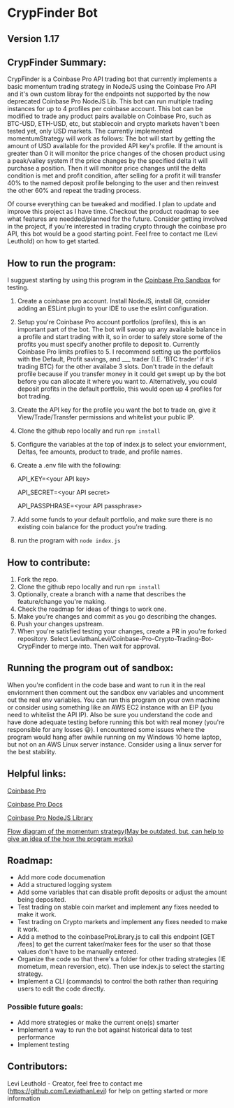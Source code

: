# CrypFinder Bot 
## Version 1.17

## CrypFinder Summary: 
CrypFinder is a Coinbase Pro API trading bot that currently implements a basic momentum trading strategy in NodeJS using the Coinbase Pro API and it's own custom libray for the endpoints not supported by the now deprecated Coinbase Pro NodeJS Lib. This bot can run multiple trading instances for up to 4 profiles per coinbase account. This bot can be modified to trade any product pairs available on Coinbase Pro, such as BTC-USD, ETH-USD, etc, but stablecoin and crypto markets haven't been tested yet, only USD markets. The currently implemented momentumStrategy will work as follows: The bot will start by getting the amount of USD available for the provided API key's profile. If the amount is greater than 0 it will monitor the price changes of the chosen product using a peak/valley system if the price changes by the specified delta it will purchase a position. Then it will monitor price changes until the delta condition is met and profit condition, after selling for a profit it will transfer 40% to the named deposit profile belonging to the user and then reinvest the other 60% and repeat the trading process. 

Of course everything can be tweaked and modified. I plan to update and improve this project as I have time. Checkout the product roadmap to see what features are needded/planned for the future. Consider getting involved in the project, if you're interested in trading crypto through the coinbase pro API, this bot would be a good starting point. Feel free to contact me (Levi Leuthold) on how to get started.

## How to run the program:
I sugguest starting by using this program in the [Coinbase Pro Sandbox](https://docs.pro.coinbase.com/#sandbox) for testing. 
1. Create a coinbase pro account. Install NodeJS, install Git, consider adding an ESLint plugin to your IDE to use the eslint configuration.
2. Setup you're Coinbase Pro account portfolios (profiles), this is an important part of the bot. The bot will swoop up any available balance in a profile and start trading with it, so in order to safely store some of the profits you must specify another profile to deposit to. Currently Coinbase Pro limits profiles to 5. I recommend setting up the portfolios with the Default, Profit savings, and ___ trader (I.E. 'BTC trader' if it's trading BTC) for the other availabe 3 slots. Don't trade in the default profile because if you transfer money in it could get swept up by the bot before you can allocate it where you want to. Alternatively, you could deposit profits in the default portfolio, this would open up 4 profiles for bot trading. 
3. Create the API key for the profile you want the bot to trade on, give it View/Trade/Transfer permissions and whitelist your public IP.
4. Clone the github repo locally and run `npm install`
5. Configure the variables at the top of index.js to select your enviornment, Deltas, fee amounts, product to trade, and profile names.
6. Create a .env file with the following:

    API_KEY=\<your API key>

    API_SECRET=\<your API secret>

    API_PASSPHRASE=\<your API passphrase>
7. Add some funds to your default portfolio, and make sure there is no existing coin balance for the product you're trading.
9. run the program with `node index.js`

## How to contribute:
1. Fork the repo.
2. Clone the github repo locally and run `npm install` 
3. Optionally, create a branch with a name that describes the feature/change you're making.
4. Check the roadmap for ideas of things to work one.
5. Make you're changes and commit as you go describing the changes.
6. Push your changes upstream.
7. When you're satisfied testing your changes, create a PR in you're forked repository. Select LeviathanLevi/Coinbase-Pro-Crypto-Trading-Bot-CrypFinder to merge into. Then wait for approval.

## Running the program out of sandbox:
When you're confident in the code base and want to run it in the real enviornment then comment out the sandbox env variables and uncomment out the real env variables. You can run this program on your own machine or consider using something like an AWS EC2 instance with an EIP (you need to whitelist the API IP). Also be sure you understand the code and have done adequate testing before running this bot with real money (you're responsible for any losses 😃). I encountered some issues where the program would hang after awhile running on my Windows 10 home laptop, but not on an AWS Linux server instance. Consider using a linux server for the best stability.

## Helpful links:
[Coinbase Pro](https://pro.coinbase.com/trade/BTC-USD)

[Coinbase Pro Docs](https://docs.pro.coinbase.com/#introduction)

[Coinbase Pro NodeJS Library](https://www.npmjs.com/package/coinbase-pro)

[Flow diagram of the momentum strategy(May be outdated, but, can help to give an idea of the how the program works)](https://drive.google.com/file/d/1sMg7nWcuCDwHS5wdwHgoe5qqODO7UEFA/view?usp=sharing)

## Roadmap: 
- Add more code documenation
- Add a structured logging system
- Add some variables that can disable profit deposits or adjust the amount being deposited.
- Test trading on stable coin market and implement any fixes needed to make it work.
- Test trading on Crypto markets and implement any fixes needed to make it work.
- Add a method to the coinbaseProLibrary.js to call this endpoint [GET /fees] to get the current taker/maker fees for the user so that those values don't have to be manually entered.
- Organize the code so that there's a folder for other trading strategies (IE mometum, mean reversion, etc). Then use index.js to select the starting strategy.
- Implement a CLI (commands) to control the both rather than requiring users to edit the code directly.
### Possible future goals:
- Add more strategies or make the current one(s) smarter
- Implement a way to run the bot against historical data to test performance
- Implement testing 

## Contributors:
Levi Leuthold - Creator, feel free to contact me (https://github.com/LeviathanLevi) for help on getting started or more information 
